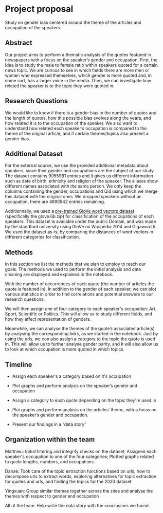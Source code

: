 # Project proposal
Study on gender bias centered around the theme of the articles and occupation of the speakers

## Abstract

Our project aims to perform a thematic analysis of the quotes featured in newspapers with a focus on the speaker’s gender and occupation. First, the idea is to study the male to female ratio within speakers quoted for a certain news topic. We are curious to see in which fields there are more men or women who expressed themselves, which gender is more quoted and, in some sort, has a larger voice in the media. Then, we can investigate how related the speaker is to the topic they were quoted in.

## Research Questions

We would like to know if there is a gender bias in the number of quotes and the length of quotes, how this possible bias evolves along the years, and how related it is to the occupation of the speaker. We also want to understand how related each speaker’s occupation is compared to the theme of the original article, and if certain themes/topics also present a gender bias.

## Additional Dataset

For the external source, we use the provided additional metadata about speakers, since their gender and occupations are the subject of our study. The dataset contains 9055981 entries and it gives us different information such as date of birth, ethnicity and religion of the speaker. The aliases show different names associated with the same person. We only keep the columns containing the gender, occupations and Qid using which we merge this dataset with the original ones. We dropped speakers without an occupation, there are ​​4893542 entries remaining.

Additionnally, we used a [pre-trained GloVe word vectors dataset](https://nlp.stanford.edu/projects/glove/) (specifically the glove.6b.zip) for classification of the occupations of each speakers. This dataset is available under the public Domain, and was made by the standford university using GloVe on Wipipedia 2014 and Gigaword 5. We used the dataset as-is, by comparing the distances of word vectors in different categories for classification.

## Methods

In this section we list the methods that we plan to employ to reach our goals. The methods we used to perform the initial analysis and data cleaning are displayed and explained in the notebook.

With the number of occurrences of each quote (the number of articles the quote is featured in), in addition to the gender of each speaker, we can plot various statistics in order to find correlations and potential answers to our research questions.

We will then assign one of four category to each speaker's occupation: Art, Sport, Scientific or Politics. This will allow us to study different fields, and how they affect representation of genders.

Meanwhile, we can analyse the themes of the quote’s associated article(s) by analysing the corresponding links, as we started in the notebook. Just by using the urls, we can also assign a category to the topic the quote is used in. This will allow us to further analyse gender parity, and it will also allow us to look at which occupation is more quoted in which topics.

## Timeline

- Assign each speaker's a category based on it's occupation

- Plot graphs and perform analysis on the speaker’s gender and occupation

- Assign a category to each quote depending on the topic they're used in

- Plot graphs and perform analysis on the articles’ theme, with a focus on the speaker’s gender and occupation.

- Present our findings in a “data story”

## Organization within the team

Matthieu: Initial filtering and integrity checks on the dataset; Assigned each speaker's occupation to one of the four categories; Plotted graphs related to quote lengths, numbers, and occupations.

Danaé: Took care of the topic extraction functions based on urls, how to decompose urls to extract words, exploring alternatives for topic extraction for quotes and urls, and finding the topics for the 2020 dataset

Yingxuan: Group similar themes together across the sites and analyse the themes with respect to gender and occupation

All of the team: Help write the data story with the conclusions we found.


